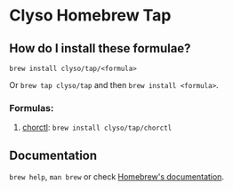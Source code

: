 # Clyso Homebrew Tap

## How do I install these formulae?

`brew install clyso/tap/<formula>`

Or `brew tap clyso/tap` and then `brew install <formula>`.

### Formulas:
1) [chorctl](https://github.com/clyso/chorus/tools/chorctl): `brew install clyso/tap/chorctl`

## Documentation

`brew help`, `man brew` or check [Homebrew's documentation](https://docs.brew.sh).
